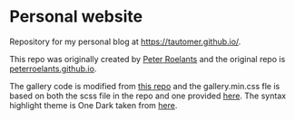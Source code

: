 # Personal website

Repository for my personal blog at <https://tautomer.github.io/>.

This repo was originally created by [Peter Roelants][peterroelants] and the
original repo is [peterroelants.github.io][peterroelants.github.io].

The gallery code is modified from [this repo][gallery] and the gallery.min.css
fle is based on both the scss file in the repo and one provided
[here][gallery_css]. The syntax highlight theme is One Dark taken from
[here][syntax_css].

[peterroelants]: https://github.com/peterroelants
[peterroelants.github.io]: https://github.com/peterroelants/peterroelants.github.io
[gallery]: https://github.com/opieters/jekyll-image-gallery-example
[syntax_css]: https://github.com/mgyongyosi/OneDarkJekyll/blob/master/syntax-one-dark.css
[gallery_css]: https://github.com/mtailanian/mtailanian.github.io